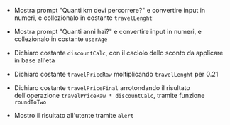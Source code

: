 - Mostra prompt "Quanti km devi percorrere?" e convertire input in numeri, e collezionalo in costante `travelLenght`
- Mostra prompt "Quanti anni hai?" e convertire input in numeri, e collezionalo in costante `userAge`

- Dichiaro costante `discountCalc`, con il caclolo dello sconto da applicare in base all'età

- Dichiaro costante `travelPriceRaw` moltiplicando `travelLenght` per 0.21
- Dichiaro costante `travelPriceFinal` arrotondando il risultato dell'operazione `travelPriceRaw * discountCalc`, tramite funzione `roundToTwo`

- Mostro il risultato all'utente tramite `alert`

